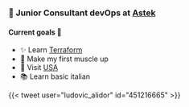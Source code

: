 ### 🚀 Junior Consultant devOps at [Astek](https://astekgroup.fr/)

#### Current goals 🌋
- ✨ Learn  [Terraform](https://www.terraform.io/)
- 💪 Make my first muscle up
- 🛫 Visit [USA](https://en.wikipedia.org/wiki/United_States)
- 📚 Learn basic italian

{{< tweet user="ludovic_alidor" id="451216665" >}}